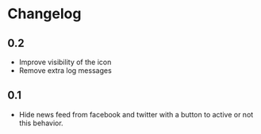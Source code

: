 # Changelog

## 0.2

* Improve visibility of the icon
* Remove extra log messages

## 0.1

* Hide news feed from facebook and twitter with a button to active or not this behavior.
